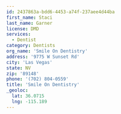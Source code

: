 ```yaml
---
id: 2437863a-bdd6-4453-a74f-237aee4d44ba
first_name: Staci
last_name: Garner
license: DMD
services:
  - Dentist
category: Dentists
org_name: 'Smile On Dentistry'
address: '9775 W Sunset Rd'
city: 'Las Vegas'
state: NV
zip: '89148'
phone: '(702) 804-0559'
title: 'Smile On Dentistry'
_geoloc:
  lat: 36.0715
  lng: -115.189
---
```

